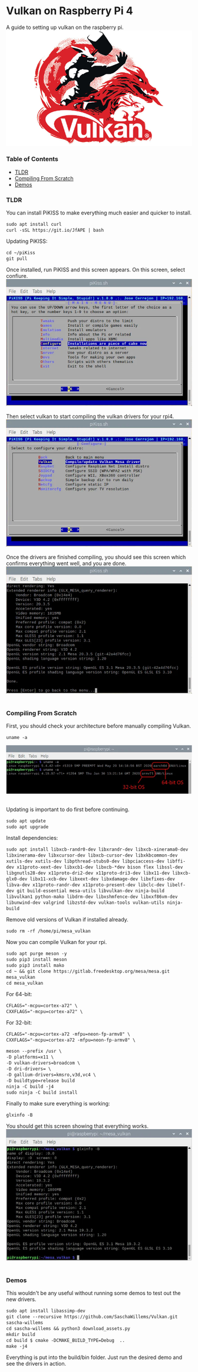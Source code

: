 # Vulkan on Raspberry Pi 4
A guide to setting up vulkan on the raspberry pi.
![vulkan logo](https://github.com/link-does-mods/vulkan_on_rpi/blob/main/Vulkan%20Logo.jpg?raw=true)

### Table of Contents
- [TLDR](#tldr)
- [Compiling From Scratch](#compiling-from-scratch)
- [Demos](#demos)

### TLDR
You can install PiKISS to make everything much easier and quicker to install.
```
sudo apt install curl
curl -sSL https://git.io/JfAPE | bash
```

Updating PiKISS:
```
cd ~/piKiss
git pull
```
Once installed, run PiKISS and this screen appears. On this screen, select confiure.
![PiKISS-Configure](https://github.com/link-does-mods/vulkan_on_rpi/blob/main/PiKISS%20Screenshots/PiKISS-configure.jpg?raw=true)<br /><br />
Then select vulkan to start compiling the vulkan drivers for your rpi4.
![PiKISS-Vulkan](https://github.com/link-does-mods/vulkan_on_rpi/blob/main/PiKISS%20Screenshots/PiKISS-vulkan.jpg?raw=true)<br /><br />
Once the drivers are finished compiling, you should see this screen which confirms everything went well, and you are done.<br />
![PiKISS-Vulkan Ready](https://github.com/link-does-mods/vulkan_on_rpi/blob/main/PiKISS%20Screenshots/PiKISS-vulkan-ready.jpg?raw=true)<br /><br />

### Compiling From Scratch
First, you should check your architecture before manually compiling Vulkan.
```
uname -a 
```
![Version Check](https://github.com/link-does-mods/vulkan_on_rpi/blob/main/Manual%20Compile%20Screenshots/Version32_64.jpg?raw=true)<br /><br />

Updating is important to do first before continuing.
```
sudo apt update
sudo apt upgrade
``` 

Install dependencies:
```
sudo apt install libxcb-randr0-dev libxrandr-dev libxcb-xinerama0-dev libxinerama-dev libxcursor-dev libxcb-cursor-dev libxkbcommon-dev xutils-dev xutils-dev libpthread-stubs0-dev libpciaccess-dev libffi-dev x11proto-xext-dev libxcb1-dev libxcb-*dev bison flex libssl-dev libgnutls28-dev x11proto-dri2-dev x11proto-dri3-dev libx11-dev libxcb-glx0-dev libx11-xcb-dev libxext-dev libxdamage-dev libxfixes-dev libva-dev x11proto-randr-dev x11proto-present-dev libclc-dev libelf-dev git build-essential mesa-utils libvulkan-dev ninja-build libvulkan1 python-mako libdrm-dev libxshmfence-dev libxxf86vm-dev libunwind-dev valgrind libzstd-dev vulkan-tools vulkan-utils ninja-build
```

Remove old versions of Vulkan if installed already.
```
sudo rm -rf /home/pi/mesa_vulkan
```
Now you can compile Vulkan for your rpi.
```
sudo apt purge meson -y
sudo pip3 install meson
sudo pip3 install mako
cd ~ && git clone https://gitlab.freedesktop.org/mesa/mesa.git mesa_vulkan
cd mesa_vulkan
```
For 64-bit:
```
CFLAGS="-mcpu=cortex-a72" \
CXXFLAGS="-mcpu=cortex-a72" \
```
For 32-bit:
```
CFLAGS="-mcpu=cortex-a72 -mfpu=neon-fp-armv8" \
CXXFLAGS="-mcpu=cortex-a72 -mfpu=neon-fp-armv8" \
```
```
meson --prefix /usr \
-D platforms=x11 \
-D vulkan-drivers=broadcom \
-D dri-drivers= \
-D gallium-drivers=kmsro,v3d,vc4 \
-D buildtype=release build
ninja -C build -j4
sudo ninja -C build install
```
Finally to make sure everything is working:
```
glxinfo -B
```
You should get this screen showing that everything works.
![glxinfo -B Command](https://github.com/link-does-mods/vulkan_on_rpi/blob/main/Manual%20Compile%20Screenshots/glxinfo.jpg?raw=true)<br/><br/>
### Demos
This wouldn't be any useful without running some demos to test out the new drivers.
```
sudo apt install libassimp-dev
git clone --recursive https://github.com/SaschaWillems/Vulkan.git  sascha-willems 
cd sascha-willems && python3 download_assets.py
mkdir build
cd build $ cmake -DCMAKE_BUILD_TYPE=Debug  .. 
make -j4
```
Everything is put into the build/bin folder. Just run the desired demo and see the drivers in action. 
